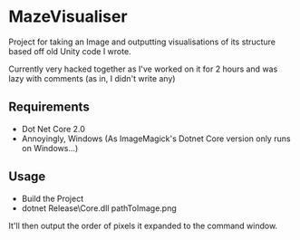 # MazeVisualiser
Project for taking an Image and outputting visualisations of its structure based off old Unity code I wrote.

Currently very hacked together as I've worked on it for 2 hours and was lazy with comments (as in, I didn't write any)

## Requirements
- Dot Net Core 2.0
- Annoyingly, Windows (As ImageMagick's Dotnet Core version only runs on Windows...)

## Usage
- Build the Project
- dotnet Release\Core.dll pathToImage.png

It'll then output the order of pixels it expanded to the command window.

